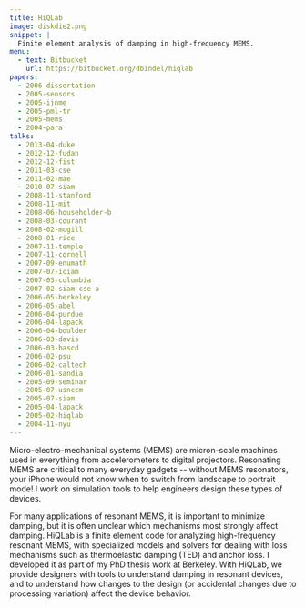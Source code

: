 ```yaml
---
title: HiQLab
image: diskdie2.png
snippet: |
  Finite element analysis of damping in high-frequency MEMS.
menu:
  - text: Bitbucket
    url: https://bitbucket.org/dbindel/hiqlab
papers:
  - 2006-dissertation
  - 2005-sensors
  - 2005-ijnme
  - 2005-pml-tr
  - 2005-mems
  - 2004-para
talks:
  - 2013-04-duke
  - 2012-12-fudan
  - 2012-12-fist
  - 2011-03-cse
  - 2011-02-mae
  - 2010-07-siam
  - 2008-11-stanford
  - 2008-11-mit
  - 2008-06-householder-b
  - 2008-03-courant
  - 2008-02-mcgill
  - 2008-01-rice
  - 2007-11-temple
  - 2007-11-cornell
  - 2007-09-enumath
  - 2007-07-iciam
  - 2007-03-columbia
  - 2007-02-siam-cse-a
  - 2006-05-berkeley
  - 2006-05-abel
  - 2006-04-purdue
  - 2006-04-lapack
  - 2006-04-boulder
  - 2006-03-davis
  - 2006-03-bascd
  - 2006-02-psu
  - 2006-02-caltech
  - 2006-01-sandia
  - 2005-09-seminar
  - 2005-07-usnccm
  - 2005-07-siam
  - 2005-04-lapack
  - 2005-02-hiqlab
  - 2004-11-nyu
---
```


Micro-electro-mechanical systems (MEMS) are micron-scale machines used
in everything from accelerometers to digital projectors.  Resonating
MEMS are critical to many everyday gadgets -- without MEMS
resonators, your iPhone would not know when to switch from landscape
to portrait mode!  I work on simulation tools to help engineers design
these types of devices.

For many applications of resonant MEMS, it is important to minimize
damping, but it is often unclear which mechanisms most strongly affect
damping.   HiQLab is a finite element code for analyzing  high-frequency
resonant MEMS, with specialized models and solvers for dealing with loss
mechanisms such as thermoelastic damping (TED) and anchor loss. I
developed it as part of my PhD thesis work at Berkeley. With HiQLab, we
provide designers with tools to understand damping in resonant devices,
and to understand how changes to the design (or accidental changes due
to processing variation) affect the device behavior.
